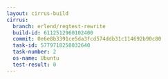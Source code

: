 ```yaml
---
layout: cirrus-build
cirrus:
  branch: erlend/regtest-rewrite
  build-id: 6112512960102400
  commit: 0e6e8b3391ce5da3fcd574ddb31c114692b90c80
  task-id: 5779718258032640
  task-number: 2
  os-name: Ubuntu
  test-result: 0
---
```

